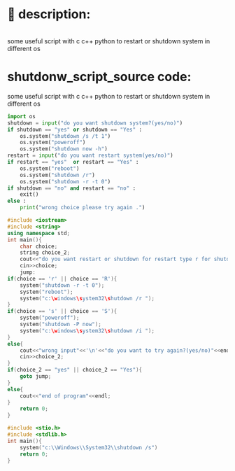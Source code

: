 # 💫 description:
<br>some useful script with c c++ python to restart or shutdown system in different os<br>
# shutdonw_script_source code:
some useful script with c c++ python to restart or shutdown system in different os

```python
import os 
shutdown = input("do you want shutdown system?(yes/no)")
if shutdown == "yes" or shutdown == "Yes" :
    os.system("shutdown /s /t 1") 
    os.system("poweroff")
    os.system("shutdown now -h")
restart = input("do you want restart system(yes/no)")
if restart == "yes"  or restart == "Yes" :
    os.system("reboot")
    os.system("shutdown /r")
    os.system("shutdown -r -t 0")
if shutdown == "no" and restart == "no" :
    exit()
else :
    print("wrong choice please try again .")
```
```cpp
#include <iostream>
#include <string>
using namespace std;
int main(){
    char choice;
    string choice_2;
    cout<<"do you want restart or shutdown for restart type r for shutdown type s"<<endl;
    cin>>choice;
    jump:
if(choice == 'r' || choice == 'R'){
    system("shutdown -r -t 0");
    system("reboot");
    system("c:\windows\system32\shutdown /r ");
}
if(choice == 's' || choice == 'S'){
    system("poweroff");
    system("shutdown -P now");
    system("c:\windows\system32\shutdown /i ");
}
else{
    cout<<"wrong input"<<'\n'<<"do you want to try again?(yes/no)"<<endl;
    cin>>choice_2;
}
if(choice_2 == "yes" || choice_2 == "Yes"){
    goto jump;
}
else{
    cout<<"end of program"<<endl;
}
    return 0;
}
```
```c
#include <stio.h>
#include <stdlib.h>
int main(){
	system("c:\\Windows\\System32\\shutdown /s")
	return 0;
}
```

